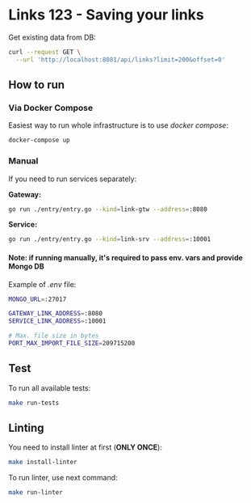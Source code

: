 # Links 123 - Saving your links

Get existing data from DB:
~~~bash
curl --request GET \
  --url 'http://localhost:8081/api/links?limit=200&offset=0'
~~~

## How to run

### Via Docker Compose
Easiest way to run whole infrastructure is to use _docker compose_:
~~~bash
docker-compose up
~~~

### Manual
If you need to run services separately:

**Gateway:**
~~~bash
go run ./entry/entry.go --kind=link-gtw --address=:8080
~~~

**Service:**
~~~bash
go run ./entry/entry.go --kind=link-srv --address=:10001
~~~

#### Note: if running manually, it's required to pass env. vars and provide Mongo DB
Example of _.env_ file:
~~~bash
MONGO_URL=:27017

GATEWAY_LINK_ADDRESS=:8080
SERVICE_LINK_ADDRESS=:10001

# Max. file size in bytes
PORT_MAX_IMPORT_FILE_SIZE=209715200
~~~

## Test
To run all available tests:
~~~bash
make run-tests
~~~

## Linting
You need to install linter at first (**ONLY ONCE**):
~~~bash
make install-linter
~~~

To run linter, use next command:
~~~bash
make run-linter
~~~

